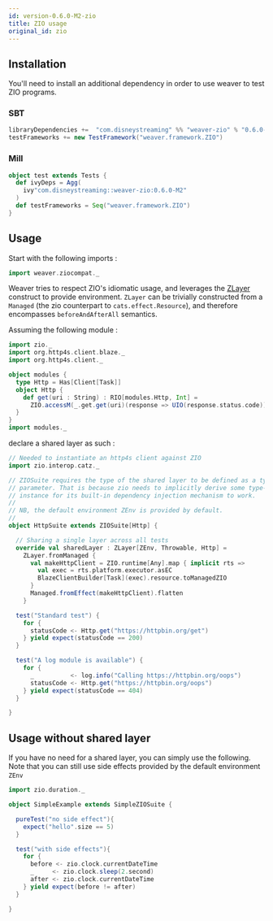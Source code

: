 ```yaml
---
id: version-0.6.0-M2-zio
title: ZIO usage
original_id: zio
---
```


## Installation

You'll need to install an additional dependency in order to use weaver to test ZIO programs.

### SBT
```scala
libraryDependencies +=  "com.disneystreaming" %% "weaver-zio" % "0.6.0-M2" % Test
testFrameworks += new TestFramework("weaver.framework.ZIO")
```

### Mill
```scala
object test extends Tests {
  def ivyDeps = Agg(
    ivy"com.disneystreaming::weaver-zio:0.6.0-M2"
  )
  def testFrameworks = Seq("weaver.framework.ZIO")
}
```

## Usage

Start with the following imports :

```scala
import weaver.ziocompat._
```

Weaver tries to respect ZIO's idiomatic usage, and leverages the [ZLayer](https://zio.dev/docs/howto/howto_use_layers) construct to provide environment. `ZLayer` can be trivially constructed from a `Managed` (the zio counterpart to `cats.effect.Resource`), and therefore encompasses `beforeAndAfterAll` semantics.

Assuming the following module :

```scala
import zio._
import org.http4s.client.blaze._
import org.http4s.client._

object modules {
  type Http = Has[Client[Task]]
  object Http {
    def get(uri : String) : RIO[modules.Http, Int] =
      ZIO.accessM(_.get.get(uri)(response => UIO(response.status.code)))
  }
}
import modules._
```

declare a shared layer as such :

```scala
// Needed to instantiate an http4s client against ZIO
import zio.interop.catz._

// ZIOSuite requires the type of the shared layer to be defined as a type
// parameter. That is because zio needs to implicitly derive some type-tag
// instance for its built-in dependency injection mechanism to work.
//
// NB, the default environment ZEnv is provided by default.
//
object HttpSuite extends ZIOSuite[Http] {

  // Sharing a single layer across all tests
  override val sharedLayer : ZLayer[ZEnv, Throwable, Http] =
    ZLayer.fromManaged {
      val makeHttpClient = ZIO.runtime[Any].map { implicit rts =>
        val exec = rts.platform.executor.asEC
        BlazeClientBuilder[Task](exec).resource.toManagedZIO
      }
      Managed.fromEffect(makeHttpClient).flatten
    }

  test("Standard test") {
    for {
      statusCode <- Http.get("https://httpbin.org/get")
    } yield expect(statusCode == 200)
  }

  test("A log module is available") {
    for {
      _          <- log.info("Calling https://httpbin.org/oops")
      statusCode <- Http.get("https://httpbin.org/oops")
    } yield expect(statusCode == 404)
  }

}
```

## Usage without shared layer

If you have no need for a shared layer, you can simply use the following.
Note that you can still use side effects provided by the default environment `ZEnv` 

```scala
import zio.duration._

object SimpleExample extends SimpleZIOSuite {

  pureTest("no side effect"){
    expect("hello".size == 5)
  }

  test("with side effects"){
    for {
      before <- zio.clock.currentDateTime
      _     <- zio.clock.sleep(2.second)
      after <- zio.clock.currentDateTime
    } yield expect(before != after)
  }

}
```


